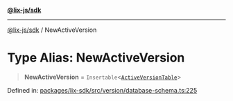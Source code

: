 [**@lix-js/sdk**](../README.md)

***

[@lix-js/sdk](../README.md) / NewActiveVersion

# Type Alias: NewActiveVersion

> **NewActiveVersion** = `Insertable`\<[`ActiveVersionTable`](ActiveVersionTable.md)\>

Defined in: [packages/lix-sdk/src/version/database-schema.ts:225](https://github.com/opral/monorepo/blob/bc82d6c7272aa8ad8661dcf0fee644d9229ef5eb/packages/lix-sdk/src/version/database-schema.ts#L225)
